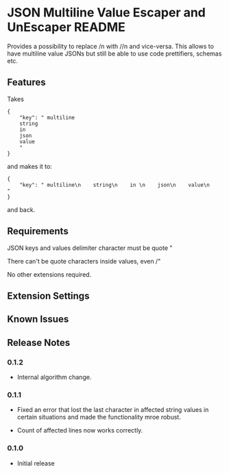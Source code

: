 # JSON Multiline Value Escaper and UnEscaper README

Provides a possibility to replace /n with //n and vice-versa. This allows to have multiline value JSONs but still be able to use code prettifiers, schemas etc.

## Features

Takes
~~~~
{
    "key": " multiline
    string
    in 
    json
    value
    "
}
~~~~

and makes it to:
~~~~
{
    "key": " multiline\n    string\n    in \n    json\n    value\n    "
}
~~~~

and back.

## Requirements

JSON keys and values delimiter character must be quote "

There can't be quote characters inside values, even /"

No other extensions required.

## Extension Settings

## Known Issues

## Release Notes

### 0.1.2

* Internal algorithm change.

### 0.1.1

* Fixed an error that lost the last character in affected string values in certain situations and made the functionality mroe robust.

* Count of affected lines now works correctly.

### 0.1.0

* Initial release
